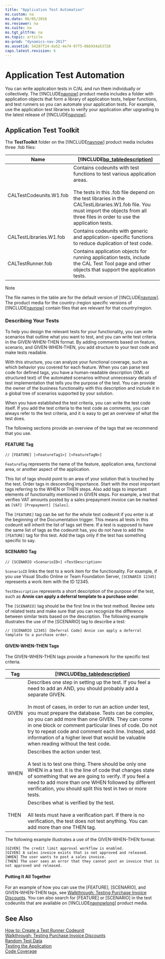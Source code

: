 ```yaml
---
title: "Application Test Automation"
ms.custom: na
ms.date: 06/05/2016
ms.reviewer: na
ms.suite: na
ms.tgt_pltfrm: na
ms.topic: article
ms-prod: "dynamics-nav-2017"
ms.assetid: 54287f24-da52-4e74-97f5-06b934a53728
caps.latest.revision: 6
---
```

# Application Test Automation
You can write application tests in C/AL and run them individually or collectively. The [!INCLUDE[navnow](includes/navnow_md.md)] product media includes a folder with application objects that form a library of application tests, helper functions, and test runners so you can automate your application tests. For example, use the application test libraries to verify your application after upgrading to the latest release of [!INCLUDE[navnow](includes/navnow_md.md)].  

## Application Test Toolkit  
 The **TestToolkit** folder on the [!INCLUDE[navnow](includes/navnow_md.md)] product media includes three .fob files:  

|Name|[!INCLUDE[bp_tabledescription](includes/bp_tabledescription_md.md)]|  
|----------|---------------------------------------|  
|CALTestCodeunits.W1.fob|Contains codeunits with test functions to test various application areas.<br /><br /> The tests in this .fob file depend on the test libraries in the CALTestLibraries.W1.fob file. You must import the objects from all three files in order to use the application tests.|  
|CALTestLibraries.W1.fob|Contains codeunits with generic and application-specific functions to reduce duplication of test code.|  
|CALTestRunner.fob|Contains application objects for running application tests, include the CAL Test Tool page and other objects that support the application tests.|  

> [!NOTE]  
>  The file names in the table are for the default version of [!INCLUDE[navnow](includes/navnow_md.md)]. The product media for the country-/region specific versions of [!INCLUDE[navnow](includes/navnow_md.md)] contain files that are relevant for that country/region.  

### Describing Your Tests  
 To help you design the relevant tests for your functionality, you can write scenarios that outline what you want to test, and you can write test criteria in the GIVEN-WHEN-THEN format. By adding comments based on feature, scenario, and GIVEN-WHEN-THEN, you add structure to your test code and make tests readable.  

 With this structure, you can analyze your functional coverage, such as which behavior you covered for each feature. When you can parse test code for defined tags, you have a human-readable description \(XML or structured text\) of the automated scenarios without unnecessary details of test implementation that tells you the purpose of the test. You can provide the owner of the business functionality with this description and include it in a global tree of scenarios supported by your solution.  

 When you have established the test criteria, you can write the test code itself. If you add the test criteria to the test code as comments, you can always refer to the test criteria, and it is easy to get an overview of what the test does.  

 The following sections provide an overview of the tags that we recommend that you use.  

#### FEATURE Tag  

```  
// [FEATURE] [<FeatureTag1>] [<FeatureTagN>]  
```  

 `FeatureTag` represents the name of the feature, application area, functional area, or another aspect of the application.  

 This list of tags should point to an area of your solution that is touched by the test. Order tags in descending importance. Start with the most important tags referring to the WHEN or THEN steps. Also add tags to important elements of functionality mentioned in GIVEN steps. For example, a test that verifies VAT amounts posted by a sales prepayment invoice can be marked as `[VAT] [Prepayment] [Sales]`.  

 The `[FEATURE]` tag can be set for the whole test codeunit if you enter is at the beginning of the Documentation trigger. This means all tests in this codeunit will inherit the list of tags set there. If a test is supposed to have the same list of tags as the codeunit has, you do not have to add the `[FEATURE]` tag for this test. Add the tags only if the test has something specific to say.  

#### SCENARIO Tag  

```  
// [SCENARIO <ScenarioID>] <TestDescription>  
```  

 `ScenarioID` links the test to a work item for the functionality. For example, if you use Visual Studio Online or Team Foundation Server, `[SCENARIO 12345]` represents a work item with the ID 12345.  

 `TestDescription` represents a short description of the purpose of the test, such as **Annie can apply a deferral template to a purchase order**.  

 The `[SCENARIO]` tag should be the first line in the test method. Review sets of related tests and make sure that you can recognize the difference between similar tests based on the description. The following example illustrates the use of the \[SCENARIO\] tag to describe a test:  

```  
// [SCENARIO 12345] [Deferral Code] Annie can apply a deferral template to a purchase order.  
```  

#### GIVEN-WHEN-THEN Tags  
 The GIVEN-WHEN-THEN tags provide a framework for the specific test criteria.  

|Tag|[!INCLUDE[bp_tabledescription](includes/bp_tabledescription_md.md)]|  
|---------|---------------------------------------|  
|GIVEN|Describes one step in setting up the test. If you feel a need to add an AND, you should probably add a separate GIVEN.<br /><br /> In most of cases, in order to run an action under test, you must prepare the database. Tests can be complex, so you can add more than one GIVEN. They can come in one block or comment particular lines of code. Do not try to repeat code and comment each line. Instead, add information of a higher level that would be valuable when reading without the test code.|  
|WHEN|Describes the action under test.<br /><br /> A test is to test one thing. There should be only one WHEN in a test. It is the line of code that changes state of something that we are going to verify. If you feel a need to add more than one WHEN followed by different verification, you should split this test in two or more tests.|  
|THEN|Describes what is verified by the test.<br /><br /> All tests must have a verification part. If there is no verification, the test does not test anything. You can add more than one THEN tag.|  

 The following example illustrates a use of the GIVEN-WHEN-THEN format:  

```  
[GIVEN] The credit limit approval workflow is enabled.  
[GIVEN] A sales invoice exists that is not approved and released.  
[WHEN] The user wants to post a sales invoice.  
[THEN] The user sees an error that they cannot post an invoice that is not approved and released.  
```  

#### Putting It All Together  
 For an example of how you can use the \[FEATURE\], \[SCENARIO\], and GIVEN-WHEN-THEN tags, see [Walkthrough: Testing Purchase Invoice Discounts](Walkthrough--Testing-Purchase-Invoice-Discounts.md). You can also search for \[FEATURE\] or \[SCENARIO\] in the test codeunits that are available on [!INCLUDE[navnowlong](includes/navnowlong_md.md)] product media.  

## See Also  
 [How to: Create a Test Runner Codeunit](How-to--Create-a-Test-Runner-Codeunit.md)   
 [Walkthrough: Testing Purchase Invoice Discounts](Walkthrough--Testing-Purchase-Invoice-Discounts.md)   
 [Random Test Data](Random-Test-Data.md)   
 [Testing the Application](Testing-the-Application.md)   
 [Code Coverage](uiref/-$-N_9990-Code-Coverage-$-.md)
